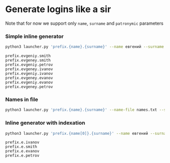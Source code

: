 # Generate logins like a sir

Note that for now we support only `name`, `surname` and `patronymic` parameters

### Simple inline generator

```bash
python3 launcher.py 'prefix.{name}.{surname}' --name евгений --surname иванов петров smith
```
```
prefix.evgeniy.smith
prefix.evgeney.smith
prefix.evgeniy.petrov
prefix.evgeney.ivanov
prefix.evgeniy.ivanov
prefix.evgeney.evanov
prefix.evgeniy.evanov
prefix.evgeney.petrov
```

### Names in file

```bash
python3 launcher.py 'prefix.{name}.{surname}' --name-file names.txt --surname иванов петров smith
```

### Inline generator with indexation

```bash
python3 launcher.py 'prefix.{name[0]}.{surname}' --name евгений --surname иванов петров smith
```
```
prefix.e.ivanov
prefix.e.smith
prefix.e.evanov
prefix.e.petrov
```
